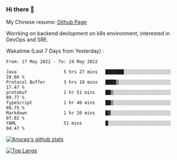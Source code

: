 ### Hi there 👋

My Chinese resume: [Github Page](https://spencercjh.github.io/resume/)

Worrking on backend devlopment on k8s environment, interested in DevOps and SRE.

Wakatime (Last 7 Days from Yesterday) :

<!--START_SECTION:waka-->

```text
From: 17 May 2022 - To: 24 May 2022

Java                  5 hrs 27 mins   ███████░░░░░░░░░░░░░░░░░░   28.66 %
Protocol Buffer       3 hrs 19 mins   ████▒░░░░░░░░░░░░░░░░░░░░   17.47 %
protobuf              1 hr 51 mins    ██▒░░░░░░░░░░░░░░░░░░░░░░   09.77 %
TypeScript            1 hr 40 mins    ██▒░░░░░░░░░░░░░░░░░░░░░░   08.75 %
Markdown              1 hr 20 mins    █▓░░░░░░░░░░░░░░░░░░░░░░░   07.02 %
YAML                  51 mins         █░░░░░░░░░░░░░░░░░░░░░░░░   04.47 %
```

<!--END_SECTION:waka-->

[![Anurag's github stats](https://github-readme-stats.vercel.app/api?username=spencercjh&theme=tokyonight&show_icons=true)](https://github.com/anuraghazra/github-readme-stats)

[![Top Langs](https://github-readme-stats.vercel.app/api/top-langs/?username=spencercjh&layout=compact&theme=tokyonight)](https://github.com/anuraghazra/github-readme-stats)
